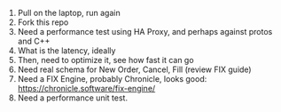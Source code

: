 1.  Pull on the laptop, run again
2.  Fork this repo
2.  Need a performance test using HA Proxy, and perhaps against protos and C++
2.  What is the latency, ideally
3.  Then, need to optimize it, see how fast it can go
4.  Need real schema for New Order, Cancel, Fill (review FIX guide)
4.  Need a FIX Engine, probably Chronicle, looks good:  https://chronicle.software/fix-engine/
2.  Need a performance unit test.